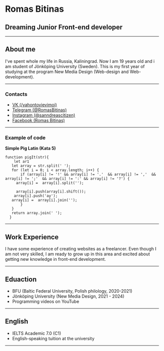 # Romas Bitinas

## Dreaming Junior Front-end developer
---
## About me

I've spent whole my life in Russia, Kaliningrad. Now I am 19 years old and i am student of Jönköping University (Sweden). This is my first year of studying at the program New Media Design (Web-design and Web-development).

---
### Contacts

 * [VK (/yahontovievimoi)](https://vk.com/yahontovievimoi)
 * [Telegram (@RomasBitinas)](https://t.me/RomasBitinas)
 * [Instagram (@sanndreascitizen)](https://www.instagram.com/sanndreascitizen/)
 * [Facebook (Romas Bitinas)](https://www.facebook.com/romas.bitinas.9/)
---
### Example of code

**Simple Pig Latin (Kata 5)**
```
function pigIt(str){
    let ar1
   let array = str.split(' ');
   for (let i = 0; i < array.length; i++) { 
       if (array[i] != '!' && array[i] != '.'  && array[i] != ','  && array[i] != ';'  && array[i] != ':' && array[i] != '?') {
     array[i] =  array[i].split('');
    
     array[i].push(array[i].shift());
    array[i].push('ay');
   array[i] =  array[i].join('');
       }
   }
   return array.join(' ');
  }

```
---

## Work Experience

I have some experience of creating websites as a freelancer. Even though I am not very skilled, I am ready to grow up in this area and excited about getting new knowledge in front-end development.

---
## Eduaction 

* BFU (Baltic Federal University, Polish philology, 2020-2021)
* Jönköping University (New Media Design, 2021 - 2024)
* Programming videos on YouTube

---
## English

* IELTS Academic 7.0 (C1)
* English-speaking tuition at the university

---